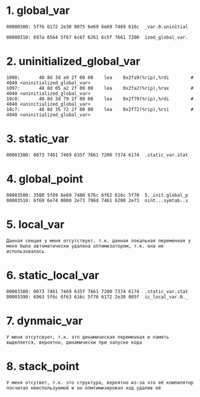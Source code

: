 # 1. global_var

    00000300: 5f76 6172 2e30 0075 6e69 6e69 7469 616c  _var.0.uninitial

    00000310: 697a 6564 5f67 6c6f 6261 6c5f 7661 7200  ized_global_var.


# 2. uninitialized_global_var
   
    1090:       48 8d 3d a9 2f 00 00    lea    0x2fa9(%rip),%rdi        # 4040 <uninitialized_global_var>
    1097:       48 8d 05 a2 2f 00 00    lea    0x2fa2(%rip),%rax        # 4040 <uninitialized_global_var>
    10c0:       48 8d 3d 79 2f 00 00    lea    0x2f79(%rip),%rdi        # 4040 <uninitialized_global_var>
    10c7:       48 8d 35 72 2f 00 00    lea    0x2f72(%rip),%rsi        # 4040 <uninitialized_global_var>

# 3. static_var

    00003380: 0073 7461 7469 635f 7661 7200 7374 6174  .static_var.stat

# 4. global_point

    00003500: 3500 5f69 6e69 7400 676c 6f62 616c 5f70  5._init.global_p
    00003510: 6f69 6e74 0000 2e73 796d 7461 6200 2e73  oint...symtab..s

# 5. local_var

    Данная секция у меня отсутствует, т.к. данная локальная переменная у меня была автоматически удалена оптимизатором, т.к. она не использовалась

# 6. static_local_var

    00003380: 0073 7461 7469 635f 7661 7200 7374 6174  .static_var.stat
    00003390: 6963 5f6c 6f63 616c 5f76 6172 2e30 005f  ic_local_var.0._

# 7. dynmaic_var

    У меня отсутсвует, т.к. это динамическая переменная и память выделяется, вероятно, динамически при запуске кода

# 8. stack_point

    У меня отсутвет, т.к. это структура, вероятно из-за что её компилятор посчитал неиспользуемой и он опмтимизировал код удалив её